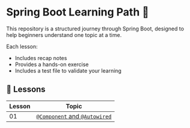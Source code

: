 

# Spring Boot Learning Path 🚀

This repository is a structured journey through Spring Boot, designed to help beginners understand one topic at a time.

Each lesson:
- Includes recap notes
- Provides a hands-on exercise
- Includes a test file to validate your learning

## 🧭 Lessons

| Lesson | Topic |
|--------|-------|
| 01 | [`@Component` and `@Autowired`](lesson-01-component-autowired) |

